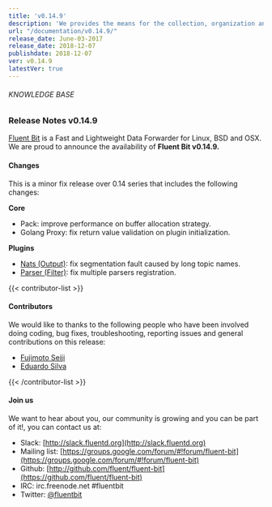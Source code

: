 ```yaml
---
title: 'v0.14.9'
description: 'We provides the means for the collection, organization and computerized retrieval of knowledgeand Lightweight Data Forwarder for Linux, BSD and OSX. We are proud to announce the availability of Fluent Bit v0.14.9.'
url: "/documentation/v0.14.9/"
release_date: June-03-2017
release_date: 2018-12-07
publishdate: 2018-12-07
ver: v0.14.9
latestVer: true
---
```


###### KNOWLEDGE BASE

### Release Notes v0.14.9

[Fluent Bit](https://fluentbit.io/) is a Fast and Lightweight Data Forwarder for Linux, BSD and OSX. We are proud to announce the availability of **Fluent Bit v0.14.9.**

#### Changes

This is a minor fix release over 0.14 series that includes the following changes:


**Core**

* Pack: improve performance on buffer allocation strategy.
* Golang Proxy: fix return value validation on plugin initialization.

**Plugins**

* [Nats (Output)](https://docs.fluentbit.io/manual/output/nats): fix segmentation fault caused by long topic names.
* [Parser (Filter)](https://docs.fluentbit.io/manual/filter/parser): fix multiple parsers registration.


{{< contributor-list >}}

#### Contributors

We would like to thanks to the following people who have been involved doing coding, bug fixes, troubleshooting, reporting issues and general contributions on this release:


* [Fujimoto Seiji](https://github.com/fujimotos)
* [Eduardo Silva](https://github.com/edsiper)

{{< /contributor-list >}}

#### Join us

We want to hear about you, our community is growing and you can be part of it!, you can contact us at:

* Slack: [http://slack.fluentd.org](http://slack.fluentd.org)
* Mailing list: [https://groups.google.com/forum/#!forum/fluent-bit](https://groups.google.com/forum/#!forum/fluent-bit)
* Github: [http://github.com/fluent/fluent-bit](https://github.com/fluent/fluent-bit)
* IRC: irc.freenode.net #fluentbit
* Twitter: [@fluentbit](https://twitter.com/fluentbit)